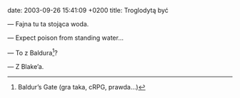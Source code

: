 date: 2003-09-26 15:41:09 +0200
title: Troglodytą być

— Fajna tu ta stojąca woda.

— Expect poison from standing water…

— To z Baldura[^1]?

— Z Blake’a.

[^1]: Baldur’s Gate (gra taka, cRPG, prawda…)
